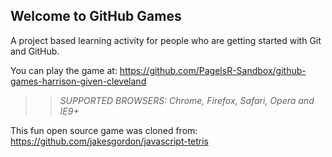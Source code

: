 ## Welcome to GitHub Games

A project based learning activity for people who are getting started with Git and GitHub.

You can play the game at: https://github.com/PagelsR-Sandbox/github-games-harrison-given-cleveland

>> _*SUPPORTED BROWSERS*: Chrome, Firefox, Safari, Opera and IE9+_

This fun open source game was cloned from: https://github.com/jakesgordon/javascript-tetris
